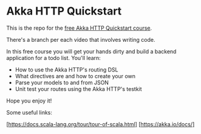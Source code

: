 # Akka HTTP Quickstart

This is the repo for the [free Akka HTTP Quickstart course](https://rebrand.ly/gh-akka-quickstart).

There's a branch per each video that involves writing code.

In this free course you will get your hands dirty and build a backend application for a todo list. You'll learn:

- How to use the Akka HTTP's routing DSL
- What directives are and how to create your own
- Parse your models to and from JSON
- Unit test your routes using the Akka HTTP's testkit

Hope you enjoy it!

Some useful links:

[https://docs.scala-lang.org/tour/tour-of-scala.html]
[https://akka.io/docs/]

